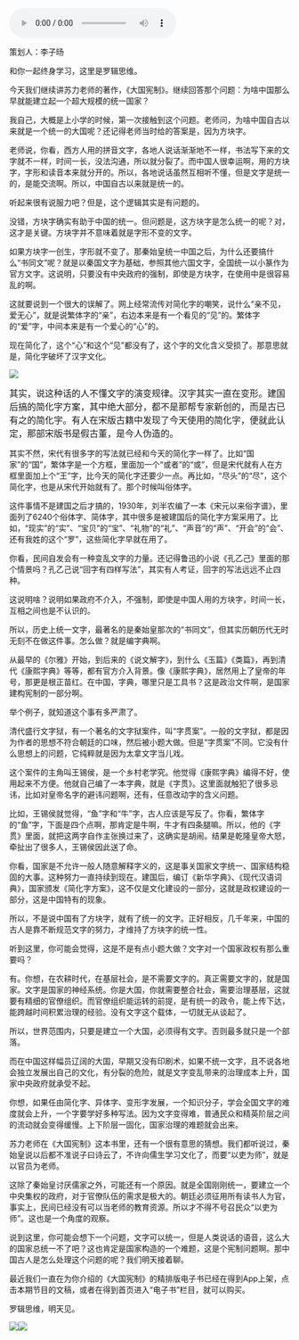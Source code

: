 <audio src="http://igetoss.cdn.igetget.com/mp3/201806/05/201806051153224660357416.mp3" controls="controls">您的浏览器不支持 audio 标签。</audio><p>策划人：李子旸</p><p>和你一起终身学习，这里是罗辑思维。</p><p>今天我们继续讲苏力老师的著作，《大国宪制》。继续回答那个问题：为啥中国那么早就能建立起一个超大规模的统一国家？</p><p>我自己，大概是上小学的时候，第一次接触到这个问题。老师问，为啥中国自古以来就是一个统一的大国呢？还记得老师当时给的答案是，因为方块字。</p><p>老师说，你看，西方人用的拼音文字，各地人说话渐渐地不一样，书法写下来的文字就不一样，时间一长，没法沟通，所以就分裂了。而中国人很幸运啊，用的方块字，字形和读音本来就分开的。所以，各地说话虽然互相听不懂，但是文字是统一的，是能交流啊。所以，中国自古以来就是统一的。</p><p>听起来很有说服力吧？但是，这个逻辑其实是有问题的。</p><p>没错，方块字确实有助于中国的统一。但问题是，这方块字是怎么统一的呢？对，这才是关键。方块字并不意味着就是字形不变的文字。</p><p>如果方块字一创生，字形就不变了。那秦始皇统一中国之后，为什么还要搞什么“书同文”呢？就是以秦国文字为基础，参照其他六国文字，全国统一以小篆作为官方文字。这说明，只要没有中央政府的强制，即使是方块字，在使用中是很容易乱的啊。</p><p>这就要说到一个很大的误解了。网上经常流传对简化字的嘲笑，说什么“亲不见，爱无心”，就是说繁体字的“亲”，右边本来是有一个看见的“见”的。繁体字的“爱”字，中间本来是有一个爱心的“心”的。</p><p>现在简化了，这个“心”和这个“见”都没有了，这个字的文化含义受损了。那意思就是，简化字破坏了汉字文化。</p><img src="https://piccdn.igetget.com/img/201806/05/201806052207450302787340.jpg" /><p><span style="font-size: 16px;">其实，说这种话的人不懂文字的演变规律。汉字其实一直在变形。建国后搞的简化字方案，其中绝大部分，都不是那帮专家新创的，而是古已有之的简化字。有人在宋版古籍中发现了今天使用的简化字，便就此认定，那部宋版书是假古董，是今人伪造的。</span><br></p><p>其实不然，宋代有很多字的写法就已经和今天的简化字一样了。比如“国家”的“国”，繁体字是一个方框，里面加一个“或者”的“或”，但是宋代就有人在方框里面加上个“王”字，比今天的简化字还要少一点。再比如，“尽头”的“尽”，这个简化字，也是从宋代开始就有了。那个时候叫俗体字。</p><p>这件事情不是建国之后才搞的，1930年，刘半农编了一本《宋元以来俗字谱》，里面列了6240个俗体字、简体字，其中很多是被建国后的简化字方案采用了。比如，“现实”的“实”、“宝贝”的“宝”、“礼物”的“礼”、“声音”的“声”、“开会”的“会”、还有我姓的这个“罗”，这些简化字早就在用了。</p><p>你看，民间自发会有一种变乱文字的力量。还记得鲁迅的小说《孔乙己》里面的那个情景吗？孔乙己说“回字有四样写法”，其实有人考证，回字的写法远远不止四种。</p><p>这说明啥？说明如果政府不介入，不强制，即使是中国人用的方块字，时间一长，互相之间也是不认识的。</p><p>所以，历史上统一文字，最著名的是秦始皇那次的“书同文”，但其实历朝历代无时无刻不在做这件事。怎么做？就是编字典啊。</p><p>从最早的《尔雅》开始，到后来的《说文解字》，到什么《玉篇》《类篇》，再到清代《康熙字典》等等，都有官方介入背景。像《康熙字典》，居然用上了皇帝的年号，那更是根正苗红。在中国，字典，哪里只是工具书？这是政治文件啊，是国家建构宪制的一部分啊。</p><p>举个例子，就知道这个事有多严肃了。</p><p>清代盛行文字狱，有一个著名的文字狱案件，叫“字贯案”。一般的文字狱，都是因为作者的思想不符合朝廷的口味，然后被小题大做。但是“字贯案”不同。它没有什么思想上的问题，它纯粹就是因为太拿文字当儿戏。</p><p>这个案件的主角叫王锡侯，是一个乡村老学究。他觉得《康熙字典》编得不好，使用起来不方便。他就自己编了一本字典，就是《字贯》。这里面就触犯了很多忌讳，比如对皇帝名字的避讳问题啊，还有，任意改动字的含义问题。</p><p>比如，王锡侯就觉得，“鱼”字和“牛”字，古人应该是写反了。你看，繁体字的“鱼”字，下面是四个点啊，那肯定是牛啊，牛才有四条腿嘛。所以，他的《字贯》里面，就把这两字自作主张换过来了，这确实是胡闹。结果是乾隆皇帝大怒，牵扯出了很多人，王锡侯因此送了命。</p><p>你看，国家是不允许一般人随意解释字义的，这是事关国家文字统一、国家结构稳固的大事。这种努力一直持续到现在。建国后，编订《新华字典》、《现代汉语词典》，国家颁发《简化字方案》，这不仅是文化建设的一部分，这就是政权建设的一部分，这是中国特有的现象。</p><p>所以，不是说中国有了方块字，就有了统一的文字。正好相反，几千年来，中国的古人是靠不断规范文字的努力，才维持了方块字的统一性。</p><p>听到这里，你可能会觉得，这是不是有点小题大做？文字对一个国家政权有那么重要吗？</p><p>有。你想，在农耕时代，在基层社会，是不需要文字的。真正需要文字的，就是国家。文字是国家的神经系统。你是大国，你就需要整合社会，需要治理基层，这就要有精细的官僚组织。而官僚组织能运转的前提，是有统一的政令，能上传下达，能跨越时间积累治理的经验。没有文字这个载体，一切就无从谈起了。</p><p>所以，世界范围内，只要是建立一个大国，必须得有文字。否则最多就只是一个部落。</p><p>而在中国这样幅员辽阔的大国，早期又没有印刷术，如果不统一文字，且不说各地会独立发展出自己的文化，有分裂的危险，就是文字变乱带来的治理成本上升，国家中央政府就承受不起。</p><p>你想，如果任由简化字、异体字、变形字发展，一个知识分子，学会全国文字的难度就会上升，一个字要学好多种写法。因为文字变得难，普通民众和精英阶层之间的流动就会变得缓慢。上下阶层一固化，国家治理的难题就会出来。</p><p>苏力老师在《大国宪制》这本书里，还有一个很有意思的猜想。我们都听说过，秦始皇说以后都不准说子曰诗云了，不许向儒生学习文化了，而要“以吏为师”，就是以官员为老师。</p><p>这除了秦始皇讨厌儒家之外，可能还有一个原因。就是全国刚刚统一，要建立一个中央集权的政府，对于官僚队伍的需求是极大的。朝廷必须征用所有读书人为官，事实上，民间已经没有可以当老师的教育资源。所以才不得不号召民众“以吏为师”。这也是一个角度的观察。</p><p>说到这里，你可能会想下一个问题，文字可以统一，但是人类说话的语音，这么大的国家总统一不了吧？这也肯定是国家构造的一个难题，这是个宪制问题啊。那中国古人是怎么处理这个问题的呢？我们明天接着聊。</p><p>最近我们一直在为你介绍的《大国宪制》的精排版电子书已经在得到App上架，点击本期节目的文稿，或者在得到首页进入“电子书”栏目，就可以购买。</p> <p>罗辑思维，明天见。</p><img src="https://piccdn.igetget.com/img/201806/20/201806200932309571425372.jpg" /><img src="https://piccdn.igetget.com/img/201806/05/201806051157410030103735.jpg" />